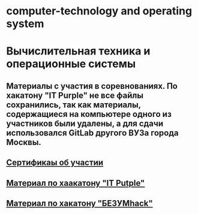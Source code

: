 # computer-technology and operating system

# Вычислительная техника и операционные системы

## Материалы с участия в соревнованиях. По хакатону "IT Purple" не все файлы сохранились, так как материалы, содержащиеся на компьютере одного из участников были удалены, а для сдачи использовался GitLab другого ВУЗа города Москвы.

## [Сертификаы об участии](https://github.com/MelnikNO/computer-and-operating_system/tree/main/Сертификаты)

## [Материал по хаакатону "IT Putple"]()

## [Материал по хакатону "БЕЗУМhack"]()
